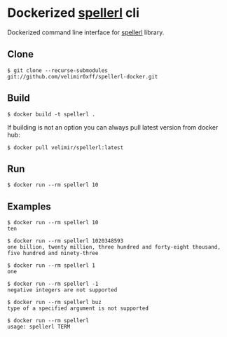 Dockerized [spellerl](https://github.com/velimir0xff/spellerl) cli
=====

Dockerized command line interface for [spellerl](https://github.com/velimir0xff/spellerl) library.

Clone
-----

    $ git clone --recurse-submodules git://github.com/velimir0xff/spellerl-docker.git

Build
-----

    $ docker build -t spellerl .

If building is not an option you can always pull latest version from docker hub:

    $ docker pull velimir/spellerl:latest

Run
---

    $ docker run --rm spellerl 10


Examples
--------

    $ docker run --rm spellerl 10
    ten

    $ docker run --rm spellerl 1020348593
    one billion, twenty million, three hundred and forty-eight thousand, five hundred and ninety-three

    $ docker run --rm spellerl 1
    one

    $ docker run --rm spellerl -1
    negative integers are not supported

    $ docker run --rm spellerl buz
    type of a specified argument is not supported

    $ docker run --rm spellerl
    usage: spellerl TERM
